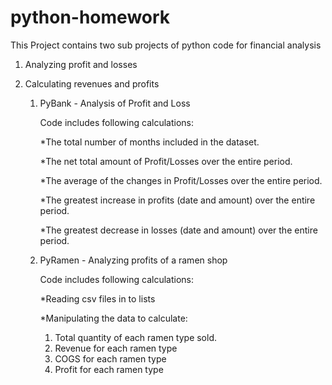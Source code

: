 # python-homework
This Project contains two sub projects of python code for financial analysis
1. Analyzing profit and losses
2. Calculating revenues and profits

    1. PyBank - Analysis of Profit and Loss

       Code includes following calculations:

          *The total number of months included in the dataset.

          *The net total amount of Profit/Losses over the entire period.

          *The average of the changes in Profit/Losses over the entire period.

          *The greatest increase in profits (date and amount) over the entire period.

          *The greatest decrease in losses (date and amount) over the entire period.


    2. PyRamen - Analyzing profits of a ramen shop

        Code includes following calculations:

          *Reading csv files in to lists

          *Manipulating the data to calculate:

        1. Total quantity of each ramen type sold.    
        2. Revenue for each ramen type
        3. COGS for each ramen type
        4. Profit for each ramen type
